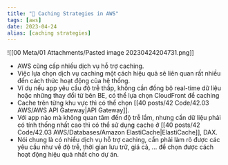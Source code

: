 ```yaml
---
title: "🌱 Caching Strategies in AWS"
tags: [aws]
date: 2023-04-24
alias: [caching strategies]
---
```


![[00 Meta/01 Attachments/Pasted image 20230424204731.png]]
- AWS cũng cấp nhiều dịch vụ hỗ trợ caching.
- Việc lựa chọn dịch vụ caching một cách hiệu quả sẽ liên quan rất nhiều đến cách thức hoạt động của hệ thống.
- Ví dụ nếu app yêu cầu độ trễ thấp, không cần đồng bộ real-time dữ liệu hoặc những thay đổi từ bên BE, có thể lựa chọn CloudFront để caching
- Cache trên từng khu vực thì có thể chọn [[40 posts/42 Code/42.03 AWS/AWS API Gateway|API Gateway]].
- Với app nào mà không quan tâm đến độ trễ lắm, nhưng cần dữ liệu phải có tính thống nhất cao thì có thể sử dụng cache ở [[40 posts/42 Code/42.03 AWS/Databases/Amazon ElastiCache|ElastiCache]], DAX.
- Nói chung là có nhiều dịch vụ hỗ trợ caching, cần phải làm rõ được các yêu cầu như về độ trễ, thời gian lưu trữ, giá cả, ... để chọn được cách hoạt động hiệu quả nhất cho dự án.
